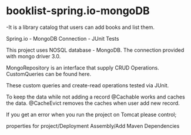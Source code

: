 # booklist-spring.io-mongoDB

-It is a library catalog that users can add books and list them.

Spring.io - MongoDB Connection - JUnit Tests

This project uses NOSQL database - MongoDB. The connection provided with mongo driver 3.0.

MongoRepository is an interface that supply CRUD Operations. CustomQueries can be found here.

These custom queries and create-read operations tested via JUnit.

To keep the data while not adding a record @Cachable works and caches the data. 
@CacheEvict removes the caches when user add new record.


If you get an error when you run the project on Tomcat please control;

properties for project/Deployment Assembly/Add Maven Dependencies


